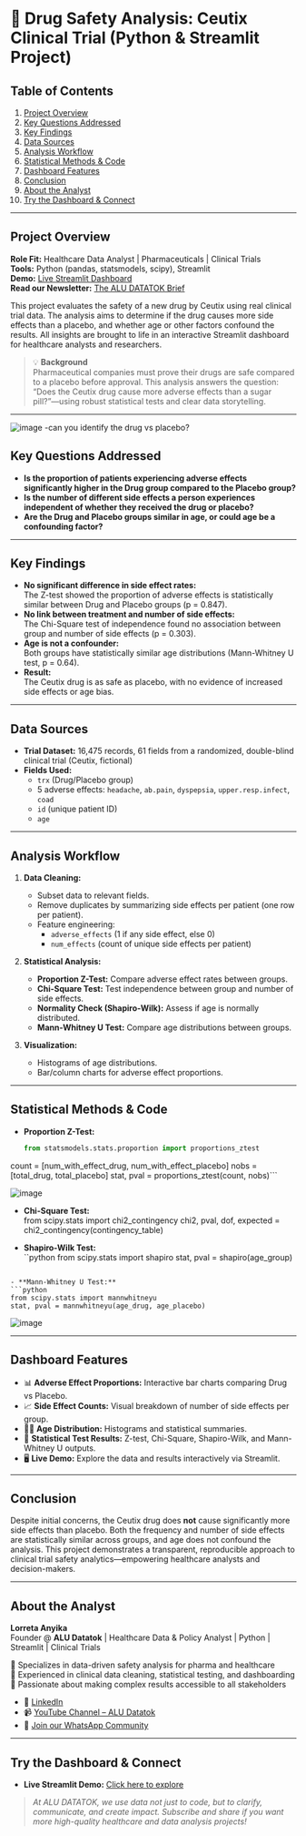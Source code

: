 # 💊 Drug Safety Analysis: Ceutix Clinical Trial (Python & Streamlit Project)

## Table of Contents
1. [Project Overview](#project-overview)  
2. [Key Questions Addressed](#key-questions-addressed)  
3. [Key Findings](#key-findings)  
4. [Data Sources](#data-sources)  
5. [Analysis Workflow](#analysis-workflow)  
6. [Statistical Methods & Code](#statistical-methods--code)  
7. [Dashboard Features](#dashboard-features)  
8. [Conclusion](#conclusion)  
9. [About the Analyst](#about-the-analyst)  
10. [Try the Dashboard & Connect](#try-the-dashboard--connect)  

---

## Project Overview

**Role Fit:** Healthcare Data Analyst | Pharmaceuticals | Clinical Trials  
**Tools:** Python (pandas, statsmodels, scipy), Streamlit  
**Demo:** [Live Streamlit Dashboard](https://lorreta-anyikatabrepositories-ekfr7ql8bchjr6atacbwts.streamlit.app/)  
**Read our Newsletter:** [The ALU DATATOK Brief](https://www.linkedin.com/pulse/issue-002-pharmaceutical-drug-trial-statistical-analysis-anyika-z2jkf/?trackingId=qRfoXwJTREKB2N8ITQPgqQ%3D%3D)

This project evaluates the safety of a new drug by Ceutix using real clinical trial data. The analysis aims to determine if the drug causes more side effects than a placebo, and whether age or other factors confound the results. All insights are brought to life in an interactive Streamlit dashboard for healthcare analysts and researchers.

> 💡 **Background**  
> Pharmaceutical companies must prove their drugs are safe compared to a placebo before approval. This analysis answers the question: “Does the Ceutix drug cause more adverse effects than a sugar pill?”—using robust statistical tests and clear data storytelling.

---

![image](https://github.com/user-attachments/assets/977b5f5d-3882-42de-860c-677f9367875c)
-can you identify the drug vs placebo?

## Key Questions Addressed

- **Is the proportion of patients experiencing adverse effects significantly higher in the Drug group compared to the Placebo group?**  
- **Is the number of different side effects a person experiences independent of whether they received the drug or placebo?**  
- **Are the Drug and Placebo groups similar in age, or could age be a confounding factor?**

---

## Key Findings

- **No significant difference in side effect rates:**  
  The Z-test showed the proportion of adverse effects is statistically similar between Drug and Placebo groups (p = 0.847).
- **No link between treatment and number of side effects:**  
  The Chi-Square test of independence found no association between group and number of side effects (p = 0.303).
- **Age is not a confounder:**  
  Both groups have statistically similar age distributions (Mann-Whitney U test, p = 0.64).
- **Result:**  
  The Ceutix drug is as safe as placebo, with no evidence of increased side effects or age bias.

---

## Data Sources

- **Trial Dataset:** 16,475 records, 61 fields from a randomized, double-blind clinical trial (Ceutix, fictional)
- **Fields Used:**  
  - `trx` (Drug/Placebo group)  
  - 5 adverse effects: `headache`, `ab.pain`, `dyspepsia`, `upper.resp.infect`, `coad`  
  - `id` (unique patient ID)  
  - `age`  

---

## Analysis Workflow

1. **Data Cleaning:**  
   - Subset data to relevant fields.
   - Remove duplicates by summarizing side effects per patient (one row per patient).
   - Feature engineering:  
     - `adverse_effects` (1 if any side effect, else 0)  
     - `num_effects` (count of unique side effects per patient)

2. **Statistical Analysis:**  
   - **Proportion Z-Test:** Compare adverse effect rates between groups.
   - **Chi-Square Test:** Test independence between group and number of side effects.
   - **Normality Check (Shapiro-Wilk):** Assess if age is normally distributed.
   - **Mann-Whitney U Test:** Compare age distributions between groups.

3. **Visualization:**  
   - Histograms of age distributions.
   - Bar/column charts for adverse effect proportions.

---

## Statistical Methods & Code

- **Proportion Z-Test:**
  ```python
  from statsmodels.stats.proportion import proportions_ztest
count = [num_with_effect_drug, num_with_effect_placebo]
nobs = [total_drug, total_placebo]
stat, pval = proportions_ztest(count, nobs)```

![image](https://github.com/user-attachments/assets/e8e4d2cb-5859-455a-9ecb-b1215fe83701)

- **Chi-Square Test:**  
from scipy.stats import chi2_contingency
chi2, pval, dof, expected = chi2_contingency(contingency_table)

- **Shapiro-Wilk Test:**  
``python
from scipy.stats import shapiro
stat, pval = shapiro(age_group)
```

- **Mann-Whitney U Test:**  
```python
from scipy.stats import mannwhitneyu
stat, pval = mannwhitneyu(age_drug, age_placebo)
```

![image](https://github.com/user-attachments/assets/f13e8739-c096-4c5d-a4c9-538fc9c72bd3)

---

## Dashboard Features

- 📊 **Adverse Effect Proportions:** Interactive bar charts comparing Drug vs Placebo.
- 📈 **Side Effect Counts:** Visual breakdown of number of side effects per group.
- 🧑‍⚕️ **Age Distribution:** Histograms and statistical summaries.
- 📑 **Statistical Test Results:** Z-test, Chi-Square, Shapiro-Wilk, and Mann-Whitney U outputs.
- 🖥️ **Live Demo:** Explore the data and results interactively via Streamlit.

---

## Conclusion

Despite initial concerns, the Ceutix drug does **not** cause significantly more side effects than placebo. Both the frequency and number of side effects are statistically similar across groups, and age does not confound the analysis. This project demonstrates a transparent, reproducible approach to clinical trial safety analytics—empowering healthcare analysts and decision-makers.

---

## About the Analyst

**Lorreta Anyika**  
Founder @ **ALU Datatok** | Healthcare Data & Policy Analyst | Python | Streamlit | Clinical Trials

📌 Specializes in data-driven safety analysis for pharma and healthcare  
📌 Experienced in clinical data cleaning, statistical testing, and dashboarding  
📌 Passionate about making complex results accessible to all stakeholders

- 🔗 [LinkedIn](https://www.linkedin.com/in/uchechukwu-lorreta-anyika-7b5b4a253/)  
- 📹 [YouTube Channel – ALU Datatok](https://www.youtube.com/channel/UCQL3Wg_j3D5TWtn6ticnTsg)  
- 💬 [Join our WhatsApp Community](https://chat.whatsapp.com/LhAFCcplWbf0MYfyShJTgf)  

---

## Try the Dashboard & Connect

- **Live Streamlit Demo:** [Click here to explore](https://lorreta-anyikatabrepositories-ekfr7ql8bchjr6atacbwts.streamlit.app/)


> *At ALU DATATOK, we use data not just to code, but to clarify, communicate, and create impact. Subscribe and share if you want more high-quality healthcare and data analysis projects!*
